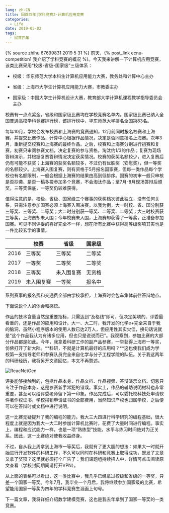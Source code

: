 ```yaml
---
lang: zh-CN
title: 回首四年|学科竞赛2·计算机应用竞赛
categories:
  - Life
date: 2019-05-02
tags:
  - 回首四年
---
```

{% source zhihu 67699831 2019 5 31 %}
前天，{% post_link ecnu-competition1 我介绍了学科竞赛的概况 %}。今天我来讲解一下计算机应用竞赛，该类比赛采用“校级-省级-国家级”三级体系：
<!--more-->

* 校级：华东师范大学本科生计算机应用能力大赛，教务处和计算中心主办

* 省级：上海市大学生计算机应用能力大赛，市教委主办

* 国家级：中国大学生计算机设计大赛，教育部大学计算机课程教学指导委员会主办

校赛有一点点奖金，省级和国家级比赛均在学校竞赛名单内。国家级比赛已纳入全国普通高校学科竞赛排行榜，该排行榜中，华东师范大学排名全国第83名。

每年10月，学校会发布校赛和上海赛的竞赛通知，12月前同时报名校赛和上海赛，并提交比赛作品，计算中心根据作品情况，决定是否同意报名上海赛。次年3月，重新提交校赛和上海赛的最终作品。之后，校赛和上海赛分别进行初赛和复赛，初赛只审阅参赛文档，决定复赛的参与资格，淘汰约1/3的作品；复赛为现场答辩演示，并根据复赛答辩情况决定获奖情况。校赛的获奖名额较少，进入复赛后仍有可能不获奖；上海赛的获奖名额较多，不过仍有优胜奖（安慰奖），但一等奖的名额较少。上海赛入围复赛，则有资格于5月报名国家赛，但每一类作品每个学校也有名额限制，一般会根据上海赛的结果由高到低排序。国赛的初审一般只审核是否抄袭、是否一稿多投参加多个竞赛，不会淘汰作品；至7月-8月现场答辩后颁奖，三等奖保底，一等奖仍较难获得。

值得注意的是，校级、省级、国家级三个赛事的获奖档次彼此独立，没有任何关系，只需注意参加国赛必须上海赛入围决赛。以我为例，大一时校、省、国分别获三等奖、三等奖、二等奖；大二时分别获一等奖、二等奖、二等奖；大三时校赛获三等奖，上海赛却未入围；今年校赛未入围，上海赛却获得了一等奖，正准备参加国赛。可见不同评委的喜好完全不一样，想在所有比赛中获得高等级奖项其实也是一件比较玄学的事情。

|    | 校赛 | 省级 | 国家级|
| -- | ---- | --- | ------|
|2016|三等奖|三等奖|二等奖|
|2017|一等奖|二等奖|二等奖|
|2018|三等奖|未入围复赛|无资格|
|2019|未入围复赛|一等奖|报名中|

系列赛事的报名费和交通费全部由学校承担，上海赛时会包车集体前往答辩地点。

下面说说个人的体会和感悟。

作品的技术含量当然是重要指标，只需达到“及格线”即可，但决定奖项的、评委最看重的，还是作品的应用和设计。大一、大二时，我开发的化学e+完全来自于我的脑洞，虽然小程序版本的使用人数已达2万人，但应用性其实欠佳，换句话说就是“这个作品我认为有诸多应用，但也只是说说而已”。我观察到，参加比赛的大部分作品都是如此。今年，我拿着科研工作的副产品参赛，一举获得上海市一等奖，仿佛打开了新大陆。**科研，不就是计算机最好的应用吗？**这也使我们成为学校第一支指导老师和参赛队员完全来自化学与分子工程学院的队伍。关于我这两年的科研经历，我将另开文章回忆，本文不再赘述。

![ReacNetGen](https://drive.google.com/uc?id=1N3QBucCi5pCkHQD-a_2qEq3eoQnOeIb_)

评委能够接触到的，包括作品本身、作品文档、作品视频、答辩演示文档。切忌只专注于作品本身，这是参赛新手常犯的错误。事实上，作品的辅助说明材料也非常重要，甚至可以给评委老师留下第一印象。作品完成后，可以委托校科技处申请软件著作权证书，学校报销申请证书的全部费用，当然知识产权也归属学校，之后便可以在答辩时或文档中进行说明。

这一比赛无疑提升了我的编程的能力。我大三大四进行科学研究的编程基础，很大程度上就是因为我大一大二时参加计算机比赛时，花费了大量时间进行编程。事实上，编程和应试能力一样，也是一项“熟练型”技能，水平与练习时间绝对为正关系。因此，这一比赛绝对使我收益终身。

不过，自从我上周拿到上海市一等奖后，我就有了更大胆的想法：如果大一时就开始进行开发软件的科研工作，不久可以同时在科研和竞赛上取得成功，既发了文章又拿了奖项？这里就必须打个广告了：我们课题组持续招人中，详情可点击阅读原文查看（学校封网期间请打开VPN）。

从上面的表格可以看出，这一类比赛中，我几乎已经拿过校级和省级的一等奖，只差一个国家一等奖。今年7月，我毕业一个月后，我将继续参加国家级的比赛，希望能用国家一等奖为四年的学科竞赛生涯画上句号。

下一篇文章，我将详细介绍数学建模竞赛，这也是我去年拿到了国家一等奖的一类竞赛。
